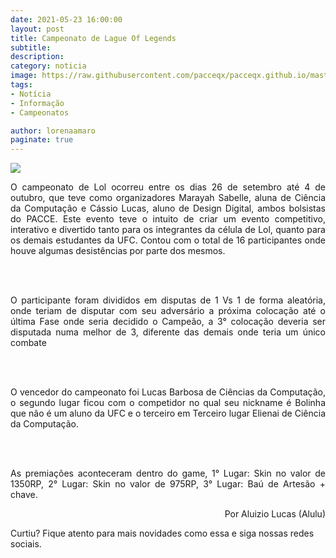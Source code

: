```yaml
---
date: 2021-05-23 16:00:00
layout: post
title: Campeonato de Lague Of Legends
subtitle: 
description: 
category: noticia
image: https://raw.githubusercontent.com/pacceqx/pacceqx.github.io/master/assets/pic/2020-02-29/capa.png
tags:
- Notícia
- Informação
- Campeonatos

author: lorenaamaro
paginate: true
---
```


![](https://www.oficinadanet.com.br/imagens/post/29025/capa-lol-e-o-game-mais-assistido-da-twitch-de-2019_1400x875_5df95c7508bfd.jpg)
<p style="text-align: justify;">
O campeonato de Lol ocorreu entre os dias 26 de setembro até 4 de outubro, que teve como organizadores Marayah Sabelle, aluna de Ciência da Computação e Cássio Lucas, aluno de Design Digital, ambos bolsistas do PACCE. Este evento teve o intuito de criar um evento competitivo, interativo e divertido tanto para os integrantes da célula de Lol, quanto para os demais estudantes da UFC. Contou com o total de 16 participantes onde houve algumas desistências por parte dos mesmos.
</p>
<br><br>
<p style="text-align: justify;">
O participante foram divididos em disputas de 1 Vs 1 de forma aleatória, onde teriam de disputar com seu adversário a próxima colocação até o última Fase onde seria decidido o Campeão, a 3° colocação deveria ser disputada numa melhor de 3, diferente das demais onde teria um único combate
</p>
<br><br>
<p style="text-align: justify;">
O vencedor do campeonato foi Lucas Barbosa de Ciências da Computação, o segundo lugar ficou com o competidor no qual seu nickname é Bolinha que não é um aluno da UFC e o terceiro em Terceiro lugar Elienai de Ciência da Computação.
</p>
<br><br>
<p style="text-align: justify;">
As premiações aconteceram dentro do game, 1° Lugar: Skin no valor de 1350RP, 2° Lugar: Skin no valor de 975RP, 3° Lugar: Baú de Artesão + chave.
</p>
<p style="text-align: right;">
Por Aluizio Lucas (Alulu)
</p>

Curtiu? Fique atento para mais novidades como essa e siga nossas redes sociais.